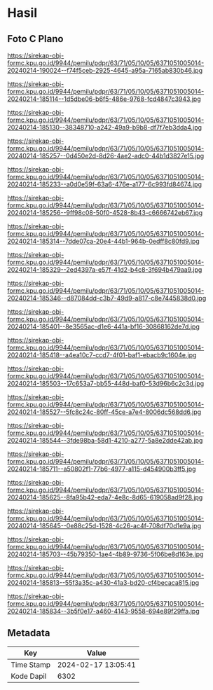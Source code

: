 # Hasil

## Foto C Plano

https://sirekap-obj-formc.kpu.go.id/9944/pemilu/pdpr/63/71/05/10/05/6371051005014-20240214-190024--f74f5ceb-2925-4645-a95a-7165ab830b46.jpg

https://sirekap-obj-formc.kpu.go.id/9944/pemilu/pdpr/63/71/05/10/05/6371051005014-20240214-185114--1d5dbe06-b6f5-486e-9768-fcd4847c3943.jpg

https://sirekap-obj-formc.kpu.go.id/9944/pemilu/pdpr/63/71/05/10/05/6371051005014-20240214-185130--38348710-a242-49a9-b9b8-df7f7eb3dda4.jpg

https://sirekap-obj-formc.kpu.go.id/9944/pemilu/pdpr/63/71/05/10/05/6371051005014-20240214-185257--0d450e2d-8d26-4ae2-adc0-44b1d3827e15.jpg

https://sirekap-obj-formc.kpu.go.id/9944/pemilu/pdpr/63/71/05/10/05/6371051005014-20240214-185233--a0d0e59f-63a6-476e-a177-6c993fd84674.jpg

https://sirekap-obj-formc.kpu.go.id/9944/pemilu/pdpr/63/71/05/10/05/6371051005014-20240214-185256--9ff98c08-50f0-4528-8b43-c6666742eb67.jpg

https://sirekap-obj-formc.kpu.go.id/9944/pemilu/pdpr/63/71/05/10/05/6371051005014-20240214-185314--7dde07ca-20e4-44b1-964b-0edff8c80fd9.jpg

https://sirekap-obj-formc.kpu.go.id/9944/pemilu/pdpr/63/71/05/10/05/6371051005014-20240214-185329--2ed4397a-e57f-41d2-b4c8-3f694b479aa9.jpg

https://sirekap-obj-formc.kpu.go.id/9944/pemilu/pdpr/63/71/05/10/05/6371051005014-20240214-185346--d87084dd-c3b7-49d9-a817-c8e7445838d0.jpg

https://sirekap-obj-formc.kpu.go.id/9944/pemilu/pdpr/63/71/05/10/05/6371051005014-20240214-185401--8e3565ac-d1e6-441a-bf16-30868162de7d.jpg

https://sirekap-obj-formc.kpu.go.id/9944/pemilu/pdpr/63/71/05/10/05/6371051005014-20240214-185418--a4ea10c7-ccd7-4f01-baf1-ebacb9c1604e.jpg

https://sirekap-obj-formc.kpu.go.id/9944/pemilu/pdpr/63/71/05/10/05/6371051005014-20240214-185503--17c653a7-bb55-448d-baf0-53d96b6c2c3d.jpg

https://sirekap-obj-formc.kpu.go.id/9944/pemilu/pdpr/63/71/05/10/05/6371051005014-20240214-185527--5fc8c24c-80ff-45ce-a7e4-8006dc568dd6.jpg

https://sirekap-obj-formc.kpu.go.id/9944/pemilu/pdpr/63/71/05/10/05/6371051005014-20240214-185544--3fde98ba-58d1-4210-a277-5a8e2dde42ab.jpg

https://sirekap-obj-formc.kpu.go.id/9944/pemilu/pdpr/63/71/05/10/05/6371051005014-20240214-185711--a50802f1-77b6-4977-a115-d454900b3ff5.jpg

https://sirekap-obj-formc.kpu.go.id/9944/pemilu/pdpr/63/71/05/10/05/6371051005014-20240214-185625--8fa95b42-eda7-4e8c-8d65-619058ad9f28.jpg

https://sirekap-obj-formc.kpu.go.id/9944/pemilu/pdpr/63/71/05/10/05/6371051005014-20240214-185645--0e88c25d-1528-4c26-ac4f-708df70d1e9a.jpg

https://sirekap-obj-formc.kpu.go.id/9944/pemilu/pdpr/63/71/05/10/05/6371051005014-20240214-185703--45b79350-1ae4-4b89-9736-5f06be8d163e.jpg

https://sirekap-obj-formc.kpu.go.id/9944/pemilu/pdpr/63/71/05/10/05/6371051005014-20240214-185813--55f3a35c-a430-41a3-bd20-cf4becaca815.jpg

https://sirekap-obj-formc.kpu.go.id/9944/pemilu/pdpr/63/71/05/10/05/6371051005014-20240214-185834--3b5f0e17-a460-4143-9558-694e89f29ffa.jpg


## Metadata

| Key        | Value               |
| ---------- | ------------------- |
| Time Stamp | 2024-02-17 13:05:41 |
| Kode Dapil | 6302                |



